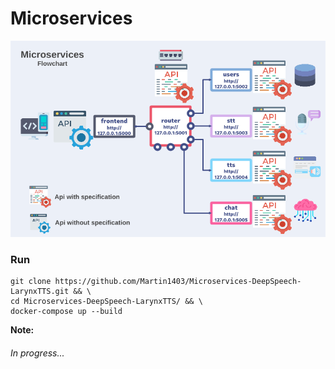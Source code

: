 Microservices
=============
![](frontend/static/images/flowchart.png)
### Run
```
git clone https://github.com/Martin1403/Microservices-DeepSpeech-LarynxTTS.git && \
cd Microservices-DeepSpeech-LarynxTTS/ && \
docker-compose up --build
```
**Note:**
###### In progress...

